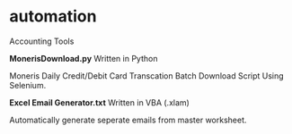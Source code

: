 # automation
Accounting Tools

**MonerisDownload.py**
Written in Python
<p>Moneris Daily Credit/Debit Card Transcation Batch Download Script Using Selenium.</p>

<p></p>

**Excel Email Generator.txt**
Written in VBA (.xlam)
<p>Automatically generate seperate emails from master worksheet.</p>
